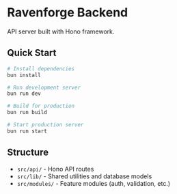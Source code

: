 # Ravenforge Backend

API server built with Hono framework.

## Quick Start

```bash
# Install dependencies
bun install

# Run development server
bun run dev

# Build for production
bun run build

# Start production server
bun run start
```

## Structure

- `src/api/` - Hono API routes
- `src/lib/` - Shared utilities and database models
- `src/modules/` - Feature modules (auth, validation, etc.)
